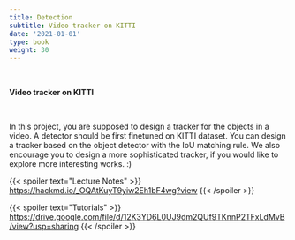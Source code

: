 ```yaml
---
title: Detection
subtitle: Video tracker on KITTI
date: '2021-01-01'
type: book
weight: 30
---
```


<br>

**Video tracker on KITTI**

<br>

In this project, you are supposed to design a tracker for the objects in a video. A detector should be first finetuned 
on KITTI dataset. You can design a tracker based on the object detector with the IoU matching rule. We also encourage 
you to design a more sophisticated tracker, if you would like to explore more interesting works. :)

{{< spoiler text="Lecture Notes" >}}
	https://hackmd.io/_OQAtKuyT9yiw2Eh1bF4wg?view
{{< /spoiler >}}

{{< spoiler text="Tutorials" >}}
    https://drive.google.com/file/d/12K3YD6L0UJ9dm2QUf9TKnnP2TFxLdMvB/view?usp=sharing
{{< /spoiler >}}
